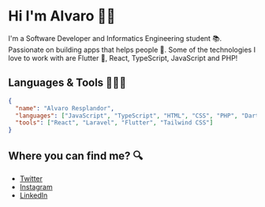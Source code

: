 # Hi I'm Alvaro 👋🏽

I'm a Software Developer and Informatics Engineering student 📚. Passionate on building apps that helps people 🚀. Some of the technologies I love to work with are Flutter 💙, React, TypeScript, JavaScript and PHP!

## Languages & Tools 👨🏽‍💻

```json
{
  "name": "Alvaro Resplandor",
  "languages": ["JavaScript", "TypeScript", "HTML", "CSS", "PHP", "Dart"],
  "tools": ["React", "Laravel", "Flutter", "Tailwind CSS"]
}
```

## Where you can find me? 🔍

- [Twitter](https://twitter.com/alvaro_rrj)
- [Instagram](https://www.instagram.com/alvaro.jrr/)
- [LinkedIn](www.linkedin.com/in/alvaro-resplandor-rodriguez-6a7a4824a)
